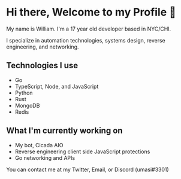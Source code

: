 # Hi there, Welcome to my Profile 👋

My name is William. I'm a 17 year old developer based in NYC/CHI.

I specialize in automation technologies, systems design, reverse engineering, and networking.

## Technologies I use
- Go
- TypeScript, Node, and JavaScript
- Python
- Rust
- MongoDB
- Redis

## What I'm currently working on
- My bot, Cicada AIO
- Reverse engineering client side JavaScript protections
- Go networking and APIs

You can contact me at my Twitter, Email, or Discord (umasi#3301)
